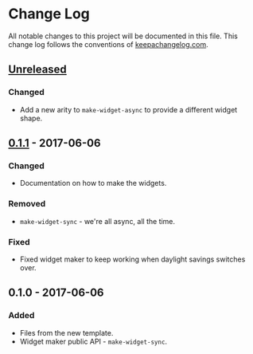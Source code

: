 # Change Log
All notable changes to this project will be documented in this file. This change log follows the conventions of [keepachangelog.com](http://keepachangelog.com/).

## [Unreleased]
### Changed
- Add a new arity to `make-widget-async` to provide a different widget shape.

## [0.1.1] - 2017-06-06
### Changed
- Documentation on how to make the widgets.

### Removed
- `make-widget-sync` - we're all async, all the time.

### Fixed
- Fixed widget maker to keep working when daylight savings switches over.

## 0.1.0 - 2017-06-06
### Added
- Files from the new template.
- Widget maker public API - `make-widget-sync`.

[Unreleased]: https://github.com/your-name/dribbble-stats/compare/0.1.1...HEAD
[0.1.1]: https://github.com/your-name/dribbble-stats/compare/0.1.0...0.1.1
